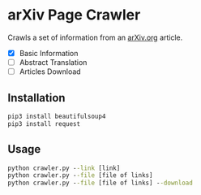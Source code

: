 # arXiv Page Crawler

Crawls a set of information from an [arXiv.org](arxiv.org) article.

* [x] Basic Information
* [ ] Abstract Translation
* [ ] Articles Download

## Installation

```cmd
pip3 install beautifulsoup4
pip3 install request
```

## Usage

```cmd
python crawler.py --link [link]
python crawler.py --file [file of links]
python crawler.py --file [file of links] --download 
```

